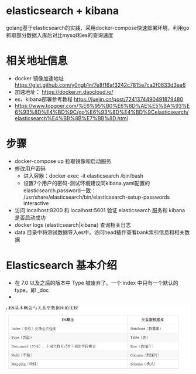 # elasticsearch + kibana
  golang基于elasticsearch的实践，采用docker-compose快速部署环境，利用go抓取部分数据入库后对比mysql和es的查询速度

# 相关地址信息
- docker 镜像加速地址 https://gist.github.com/y0ngb1n/7e8f16af3242c7815e7ca2f0833d3ea6
- 加速地址： https://docker.m.daocloud.io/
- es、kibana部署参考教程 https://juejin.cn/post/7241374490491879480
- https://www.topgoer.com/%E6%95%B0%E6%8D%AE%E5%BA%93%E6%93%8D%E4%BD%9C/go%E6%93%8D%E4%BD%9Celasticsearch/elasticsearch%E4%BB%8B%E7%BB%8D.html

# 步骤
- docker-compose up 拉取镜像和启动服务
- 修改用户密码
  - 进入容器：docker exec -it elasticsearch /bin/bash
  - 设置7个用户的密码-测试环境建议同kibana.yaml配置的elasticsearch.password一致： /usr/share/elasticsearch/bin/elasticsearch-setup-passwords interactive
- 访问 localhost:9200 和 localhost:5601 验证 elasticsearch 服务和 kibana 是否启动成功
- docker logs {elasticsearch|kibana} 查询相关日志
- data 目录中将测试数据导入es中，访问head插件查看bank索引信息和相关数据

# Elasticsearch 基本介绍
- 在 7.0 以及之后的版本中 Type 被废弃了。一个 index 中只有一个默认的 type，即 _doc
- 
![img.png](img.png)